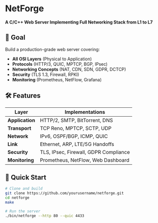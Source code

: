 # 
# NetForge
**A C/C++ Web Server Implementing Full Networking Stack from L1 to L7**

## **🎯 Goal**
Build a production-grade web server covering:
- **All OSI Layers** (Physical to Application)
- **Protocols** (HTTP/3, QUIC, MPTCP, BGP, IPsec)
- **Networking Concepts** (NAT, CDN, SDN, GDPR, DCTCP)
- **Security** (TLS 1.3, Firewall, RPKI)
- **Monitoring** (Prometheus, NetFlow, Grafana)

## **🛠️ Features**
| Layer          | Implementations                          |
|----------------|------------------------------------------|
| **Application**| HTTP/2, SMTP, BitTorrent, DNS            |
| **Transport**  | TCP Reno, MPTCP, SCTP, UDP               |
| **Network**    | IPv6, OSPF/BGP, ICMP, QUIC               |
| **Link**       | Ethernet, ARP, LTE/5G Handoffs           |
| **Security**   | TLS, IPsec, Firewall, GDPR Compliance    |
| **Monitoring** | Prometheus, NetFlow, Web Dashboard      |

## **🚀 Quick Start**
```bash
# Clone and build
git clone https://github.com/yourusername/netforge.git
cd netforge
make

# Run the server
./bin/netforge --http 80 --quic 4433

